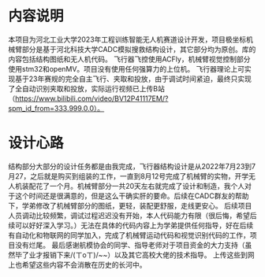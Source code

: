 # 内容说明

本项目为河北工业大学2023年工程训练智能无人机赛道设计开发，项目极坐标机械臂部分是基于河北科技大学CADC模拟搜救结构设计，其它部分均为原创。库的内容包括结构图纸和无人机代码。
飞行器飞控使用ACFly，机械臂视觉控制部分使用stm32和openMV。项目没有使用任何强算力的上位机。
飞行器理论上可实现基于23年赛规的完全自主飞行、夹取和投放，由于调试时间紧迫，最终只实现了全自动识别夹取和投放，实际运行视频已上传B站（https://www.bilibili.com/video/BV12P41117EM/?spm_id_from=333.999.0.0）。

# 设计心路
结构部分大部分的设计任务都是由我完成，飞行器结构设计是从2022年7月23到7月27，之后就是购买到组装的工作，一直到8月12号完成了机械臂的实物，开学无人机装配花了一个月。机械臂部分一共20天左右就完成了设计和制造，我个人对于这个时间还是很满意的，但是这么干确实肝的要命。后续在CADC群友的帮助下，学弟修改了机械臂部分的图纸，更轻，装配更舒服，走线更安心。
后续项目人员调动比较频繁，调试过程迟迟没有开始，本人代码能力有限（很后悔，希望后续可以好好深入学习。）无法在具体的代码内容上为学弟提供任何指导，好在后续有自动化和物联网的同学加入，完成了机械臂运动代码和视觉识别代码的工作，项目没有烂尾。
最后感谢航模协会的同学、指导老师对于项目资金的大力支持（虽然毕了业才报销下来/(ㄒoㄒ)/~~）以及其它高校大佬的技术指导。
上传这些到网上也希望这些内容不会消散在历史的长河中。


